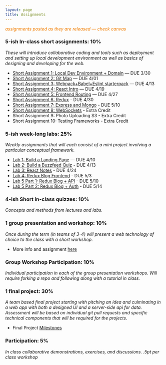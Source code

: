 ```yaml
---
layout: page
title: Assignments
---
```


<span style="color: #F27D00">*assignments posted as they are released — check canvas*</span>


### 5-ish In-class short assignments: 10%
*These will introduce collaborative coding and tools such as deployment and setting up local development environment as well as basics of designing and developing for the web.*

* [Short Assignment 1: Local Dev Environment + Domain](sa/localdev) — DUE 3/30
* [Short Assignment 2: Git Map](sa/git-map) — DUE 4/01
* [Short Assignment 3: Webpack+Babel+Eslint starterpack](sa/starterpack) — DUE 4/13
* [Short Assignment 4: React Intro](sa/react-videos) — DUE 4/19
* [Short Assignment 5: Frontend Routing](sa/routing) — DUE 4/27
* [Short Assignment 6: Redux](sa/redux) - DUE 4/30
* [Short Assignment 7: Express and Mongo](sa/server-side) - DUE 5/10
* [Short Assignment 8: WebSockets](sa/websockets) - Extra Credit
* Short Assignment 9: Photo Uploading S3 - Extra Credit
* Short Assignment 10: Testing Frameworks - Extra Credit




### 5-ish week-long labs:  25%
*Weekly assignments that will each consist of a mini project involving a particular conceptual framework.*

* [Lab 1: Build a Landing Page](lab/landing-page) — DUE 4/10
* [Lab 2: Build a Buzzfeed Quiz](lab/quizzical) - DUE 4/13
* [Lab 3: React Notes](lab/react-notes) - DUE 4/24
* [Lab 4: Redux Blog Frontend](lab/redux-blog) - DUE 5/3
* [Lab 5 Part 1: Redux Blog + API](lab/redux-blog+server) - DUE 5/10
* [Lab 5 Part 2: Redux Blog + Auth](lab/redux-blog+auth) - DUE 5/14


### 4-ish Short in-class quizzes:  10%
*Concepts and methods from lectures and labs.*

### 1 group presentation and workshop: 10%
*Once during the term (in teams of 3-4) will present a web technology of choice to the class with a short workshop.*

* More info and assignment [here](../workshops)

### Group Workshop Participation: 10%
*Individual participation in each of the group presentation workshops. Will require forking a repo and following along with a tutorial in class.*

### 1 final project:  30%
*A team based final project starting with pitching an idea and culminating in a web app with both a designed UI and a server-side api for data.  Assessment will be based on individual git pull requests and specific technical components that will be required for the projects.*

* Final Project [Milestones](project)

### Participation:  5%
*In class collaborative demonstrations, exercises, and discussions. .5pt per class workshop*
